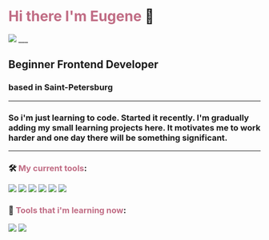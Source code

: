 # <span style='color: #c06c84'>Hi there I'm Eugene</span> :wave:
<img src="https://user-images.githubusercontent.com/95306934/204135460-a50c3272-f44c-4f49-8531-f8dc28ecb34f.png">
___

## Beginner Frontend Developer

### based in Saint-Petersburg
_____

### So i'm just learning to code. Started it recently. I'm gradually adding my small learning projects here. It motivates me to work harder and one day there will be something significant.

___

### :hammer_and_wrench: <span style='color: #c06c84'>My current tools</span>:

<img src='https://img.shields.io/badge/JavaScript-black?style=for-the-badge&logo=JavaScript'> <img src='https://img.shields.io/badge/MSSql-black?style=for-the-badge&logo=Microsoft SQL Server'> <img src='https://img.shields.io/badge/Postgresql-black?style=for-the-badge&logo=PostgreSQL'> <img src='https://img.shields.io/badge/docker-black?style=for-the-badge&logo=Docker'> <img src='https://img.shields.io/badge/postman-black?style=for-the-badge&logo=Postman'>
<img src='https://img.shields.io/badge/cypress-black?style=for-the-badge&logo=Cypress'>

### :hammer: <span style='color: #c06c84'>Tools that i'm learning now</span>:

<img src='https://img.shields.io/badge/react-black?style=for-the-badge&logo=React'> <img src='https://img.shields.io/badge/nodejs-black?style=for-the-badge&logo=Node.js'>

